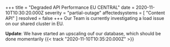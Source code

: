 +++
title = "Degraded API Performance EU CENTRAL"
date = 2020-11-10T10:30:20.000Z
severity = "partial-outage"
affectedsystems = [
  "Content API"
]
resolved = false
+++
Our Team is currently investigating a load issue on our shared cluster in EU.

**Update**: We have started an upscaling ouf our database, which should be done momentarily {{< track "2020-11-10T10:35:20.000Z" >}}